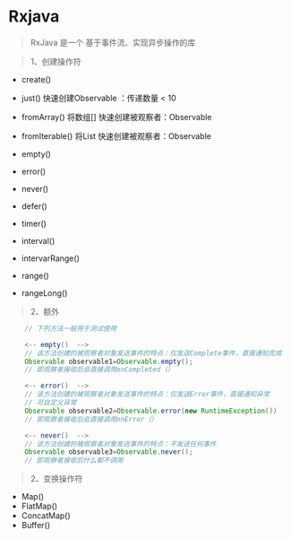 # Rxjava

> RxJava 是一个 基于事件流、实现异步操作的库

> 1、创建操作符
 - create()

 - just() 快速创建Observable ：传递数量 < 10
 - fromArray() 将数组[] 快速创建被观察者：Observable
 - fromIterable() 将List 快速创建被观察者：Observable

 - empty()
 - error()
 - never()

 - defer()
 - timer()
 - interval()
 - intervarRange()
 - range()
 - rangeLong()

> 2、额外
```java
    // 下列方法一般用于测试使用

    <-- empty()  -->
    // 该方法创建的被观察者对象发送事件的特点：仅发送Complete事件，直接通知完成
    Observable observable1=Observable.empty(); 
    // 即观察者接收后会直接调用onCompleted（）

    <-- error()  -->
    // 该方法创建的被观察者对象发送事件的特点：仅发送Error事件，直接通知异常
    // 可自定义异常
    Observable observable2=Observable.error(new RuntimeException())
    // 即观察者接收后会直接调用onError（）

    <-- never()  -->
    // 该方法创建的被观察者对象发送事件的特点：不发送任何事件
    Observable observable3=Observable.never();
    // 即观察者接收后什么都不调用
```

> 2、变换操作符
- Map()
- FlatMap()
- ConcatMap()
- Buffer()